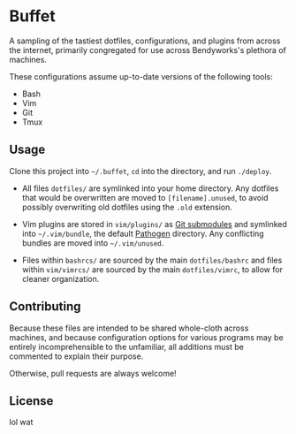 # Buffet

A sampling of the tastiest dotfiles, configurations, and plugins from
across the internet, primarily congregated for use across Bendyworks's
plethora of machines.

These configurations assume up-to-date versions of the following tools:
- Bash
- Vim
- Git
- Tmux

## Usage

Clone this project into `~/.buffet`, `cd` into the directory, and run
`./deploy`.

- All files `dotfiles/` are symlinked into your home directory. Any
  dotfiles that would be overwritten are moved to `[filename].unused`,
  to avoid possibly overwriting old dotfiles using the `.old` extension.

- Vim plugins are stored in `vim/plugins/` as [Git submodules][1] and
  symlinked into `~/.vim/bundle`, the default [Pathogen][2] directory. Any
  conflicting bundles are moved into `~/.vim/unused`.

  [1]: http://git-scm.com/book/en/v2/Git-Tools-Submodules
  [2]: https://github.com/tpope/vim-pathogen

- Files within `bashrcs/` are sourced by the main `dotfiles/bashrc` and
  files within `vim/vimrcs/` are sourced by the main `dotfiles/vimrc`, to
  allow for cleaner organization.

## Contributing

Because these files are intended to be shared whole-cloth across machines,
and because configuration options for various programs may be entirely
incomprehensible to the unfamiliar, all additions must be commented to
explain their purpose.

Otherwise, pull requests are always welcome!

## License

lol wat
